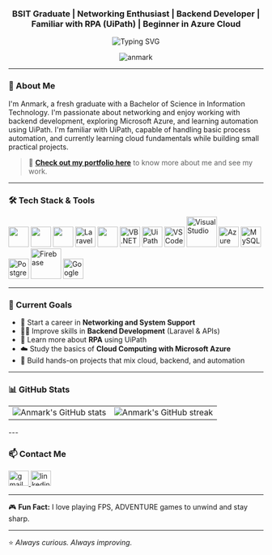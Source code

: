 
<h3 align="center">BSIT Graduate | Networking Enthusiast | Backend Developer | Familiar with RPA (UiPath) | Beginner in Azure Cloud</h3>

<p align="center">
  <img src="https://readme-typing-svg.demolab.com?font=Fira+Code&weight=700&pause=1000&color=0E75B6&center=true&vCenter=true&width=500&lines=Hi+I'm+Anmark.;Networking+Enthusiast.;Backend+Developer.;Learning+Azure+Cloud.;Familiar+with+UiPath.;Loves+to+play+Valorant." alt="Typing SVG" />
</p>

<p align="center">
  <img src="https://komarev.com/ghpvc/?username=Dnmrk12&label=Profile%20views&color=0e75b6&style=flat" alt="anmark" />
</p>

---

### 📌 About Me

I'm Anmark, a fresh graduate with a Bachelor of Science in Information Technology.
I'm passionate about networking and enjoy working with backend development, exploring Microsoft Azure, and learning automation using UiPath.
I'm familiar with UiPath, capable of handling basic process automation, and currently learning cloud fundamentals while building small practical projects.

> 🔗 **[Check out my portfolio here](https://your-portfolio-link.com)** to know more about me and see my work.

---

### 🛠️ Tech Stack & Tools

<p align="left">
  <img src="https://cdn.jsdelivr.net/gh/devicons/devicon/icons/python/python-original.svg" width="40" height="40"/>
  <img src="https://cdn.jsdelivr.net/gh/devicons/devicon/icons/javascript/javascript-original.svg" width="40" height="40"/>
  <img src="https://cdn.jsdelivr.net/gh/devicons/devicon/icons/php/php-original.svg" width="40" height="40"/>
  <img src="https://logospng.org/download/laravel/logo-laravel-icon-1024.png" width="40" height="40" alt="Laravel"/>
  <img src="https://cdn.jsdelivr.net/gh/devicons/devicon/icons/react/react-original.svg" width="40" height="40"/>
  <img src="https://logodix.com/logo/1769998.png" width="40" height="40" alt="VB.NET"/>
  <img src="https://companieslogo.com/img/orig/PATH-4f96bcbf.png?t=1649160715" width="40" height="40" alt="UiPath"/>
  <img src="https://logospng.org/download/visual-studio-code/visual-studio-code-4096.png" width="40" height="40" alt="VS Code"/>
  <img src="https://1000logos.net/wp-content/uploads/2023/04/Visual-Studio-Logo-2019.png" width="60" height="60" alt="Visual Studio"/>
  <img src="https://www.vectorlogo.zone/logos/microsoft_azure/microsoft_azure-icon.svg" width="40" height="40" alt="Azure"/>
  <img src="https://pngimg.com/uploads/mysql/mysql_PNG23.png" width="40" height="40" alt="MySQL"/>
  <img src="https://brandlogos.net/wp-content/uploads/2021/11/postgresql-logo.png" width="40" height="40" alt="PostgreSQL"/>
  <img src="https://1000logos.net/wp-content/uploads/2024/05/Firebase-Emblem-2048x1152.png" width="60" height="60" alt="Firebase"/>
  <img src="https://registry.npmmirror.com/@lobehub/icons-static-png/latest/files/dark/aistudio-color.png" width="40" height="40" alt="Google AI Studio"/>
</p>

---

### 🎯 Current Goals

- 📡 Start a career in **Networking and System Support**
- 🧑‍💻 Improve skills in **Backend Development** (Laravel & APIs)
- 🤖 Learn more about **RPA** using UiPath
- ☁️ Study the basics of **Cloud Computing with Microsoft Azure**
- 🌱 Build hands-on projects that mix cloud, backend, and automation

---

### 📊 GitHub Stats

<table align="center">
  <tr>
    <td>
      <img src="https://github-readme-stats.vercel.app/api?username=Dnmrk12&show_icons=true&theme=tokyonight" alt="Anmark's GitHub stats" />
    </td>
    <td>
      <img src="https://github-readme-streak-stats.herokuapp.com?user=Dnmrk12&theme=tokyonight&hide_border=true" alt="Anmark's GitHub streak" />
    </td>
  </tr>
</table>
---

### 📫 Contact Me

<p align="left">
  <a href="mailto:your.email@example.com">
    <img src="https://cdn.jsdelivr.net/npm/simple-icons@3.0.1/icons/gmail.svg" alt="gmail" height="30" width="40" />
  </a>
  <a href="https://www.linkedin.com/in/your-link">
    <img src="https://cdn.jsdelivr.net/npm/simple-icons@3.0.1/icons/linkedin.svg" alt="linkedin" height="30" width="40" />
  </a>
</p>

---

🎮 **Fun Fact:** I love playing FPS, ADVENTURE games to unwind and stay sharp.

---

⭐ *Always curious. Always improving.*
